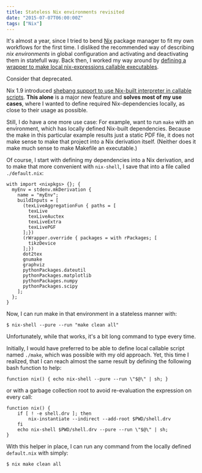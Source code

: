 ```yaml
---
title: Stateless Nix environments revisited
date: "2015-07-07T06:00:00Z"
tags: ["Nix"]
---
```


It\'s almost a year, since I tried to bend [Nix](http://nixos.org/nix/)
package manager to fit my own workflows for the first time. I disliked
the recommended way of describing *nix environments* in global
configuration and activating and deactivating them in statefull way.
Back then, I worked my way around by [defining a wrapper to make local
nix-expressions callable
executables](http://datakurre.pandala.org/2014/09/nix-expressions-as-executable-commands.html).

Consider that deprecated.

Nix 1.9 introduced [shebang support to use Nix-built interpreter in
callable scripts](http://nixos.org/nix/manual/#ssec-nix-shell-shebang).
**This alone** is a major new feature and **solves most of my use
cases**, where I wanted to define required Nix-dependencies locally, as
close to their usage as possible.

Still, I do have a one more use case: For example, want to run `make`
with an environment, which has locally defined Nix-built dependencies.
Because the make in this particular example results just a static PDF
file, it does not make sense to make that project into a Nix derivation
itself. (Neither does it make much sense to make Makefile an
executable.)

Of course, I start with defining my dependencies into a Nix derivation,
and to make that more convenient with `nix-shell`, I save that into a
file called `./default.nix`:

    with import <nixpkgs> {}; {
      myEnv = stdenv.mkDerivation {
        name = "myEnv";
        buildInputs = [
          (texLiveAggregationFun { paths = [
            texLive
            texLiveAuctex
            texLiveExtra
            texLivePGF
          ];})
          (rWrapper.override { packages = with rPackages; [
            tikzDevice
          ];})
          dot2tex
          gnumake
          graphviz
          pythonPackages.dateutil
          pythonPackages.matplotlib
          pythonPackages.numpy
          pythonPackages.scipy
        ];
      };
    }

Now, I can run make in that environment in a stateless manner with:

```shell
$ nix-shell --pure --run "make clean all"
```

Unfortunately, while that works, it\'s a bit long command to type every
time.

Initially, I would have preferred to be able to define local callable
script named `./make`, which was possible with my old approach. Yet,
this time I realized, that I can reach almost the same result by
defining the following bash function to help:

    function nix() { echo nix-shell --pure --run \"$@\" | sh; }

or with a garbage collection root to avoid re-evaluation the expression
on every call:

    function nix() {
        if [ ! -e shell.drv ]; then
            nix-instantiate --indirect --add-root $PWD/shell.drv
        fi
        echo nix-shell $PWD/shell.drv --pure --run \"$@\" | sh;
    }

With this helper in place, I can run any command from the locally
defined `default.nix` with simply:

```shell
$ nix make clean all
```
